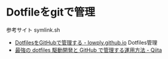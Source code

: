 # Dotfileをgitで管理

参考サイト
symlink.sh
- [DotfilesをGitHubで管理する - lowply.github.io](https://lowply.github.io/blog/2012/02/how-to-manage-dotfiles-on-github/)
Dotfiles管理
- [最強の dotfiles 駆動開発と GitHub で管理する運用方法 - Qiita](https://qiita.com/b4b4r07/items/b70178e021bef12cd4a2)
